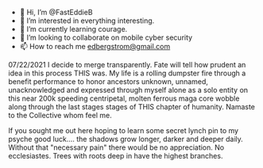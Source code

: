 - 👋 Hi, I’m @FastEddieB
- 👀 I’m interested in everything interesting.
- 🌱 I’m currently learning courage. 
- 💞️ I’m looking to collaborate on mobile cyber security
- 📫 How to reach me edbergstrom@gmail.com

07/22/2021 I decide to merge transparently. Fate will tell
how prudent an idea in this process THIS was. My life
is a rolling dumpster fire through a benefit performance
to honor ancestors unknown, unnamed, unacknowledged
 and expressed through myself alone as a solo entity
on this near 200k speeding centripetal, molten 
ferrous maga core wobble along through the last stages
stages of THIS chapter of humanity. Namaste to the 
Collective whom feel me. 

If you sought me out here hoping to learn some 
secret lynch pin to my psyche good luck.... the shadows
grow longer, darker and deeper daily. Without that
"necessary pain" there would be no appreciation. 
No ecclesiastes. Trees with roots deep in  have 
the highest branches. 


<!---
FastEddieB/FastEddieB is a ✨ special ✨ repository because its 
`README.md` (this file) appears on your GitHub profile.
You can click the Preview link to take a look at your changes.
--->
